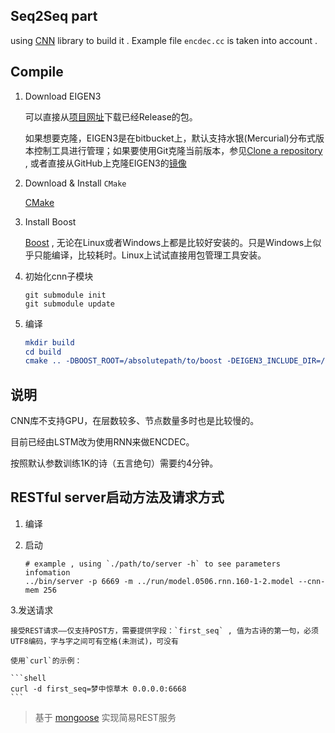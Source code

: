 ## Seq2Seq part

using [CNN](https://github.com/Oneplus/cnn.git) library to build it . Example file `encdec.cc` is taken into account .

## Compile

1. Download EIGEN3

    可以直接从[项目网址](https://bitbucket.org/eigen/eigen)下载已经Release的包。
    
    如果想要克隆，EIGEN3是在bitbucket上，默认支持水银(Mercurial)分布式版本控制工具进行管理；如果要使用Git克隆当前版本，参见[Clone a repository](https://confluence.atlassian.com/bitbucket/clone-a-repository-223217891.html) , 或者直接从GitHub上克隆EIGEN3的[镜像](https://github.com/OPM/eigen3)

2. Download & Install `CMake`

    [CMake](https://cmake.org/)

3. Install Boost 
    
    [Boost](http://www.boost.org/) , 无论在Linux或者Windows上都是比较好安装的。只是Windows上似乎只能编译，比较耗时。Linux上试试直接用包管理工具安装。

4. 初始化cnn子模块
    
    ```shell
    git submodule init
    git submodule update
    ```
5. 编译

     ```CMAKE
    mkdir build
    cd build 
    cmake .. -DBOOST_ROOT=/absolutepath/to/boost -DEIGEN3_INCLUDE_DIR=/absolutepath/to/eigen3 -DBoost_USE_STATIC_LIBS=On
    ```

## 说明

CNN库不支持GPU，在层数较多、节点数量多时也是比较慢的。

目前已经由LSTM改为使用RNN来做ENCDEC。

按照默认参数训练1K的诗（五言绝句）需要约4分钟。

## RESTful server启动方法及请求方式

1. 编译
2. 启动
    
    ```shell
    # example , using `./path/to/server -h` to see parameters infomation
    ../bin/server -p 6669 -m ../run/model.0506.rnn.160-1-2.model --cnn-mem 256
    ```
3.发送请求

    接受REST请求——仅支持POST方，需要提供字段：`first_seq` , 值为古诗的第一句，必须UTF8编码，字与字之间可有空格(未测试)，可没有

    使用`curl`的示例：
    
    ```shell
    curl -d first_seq=梦中惊草木 0.0.0.0:6668 
    ```

> 基于 [mongoose](https://github.com/cesanta/mongoose) 实现简易REST服务 

